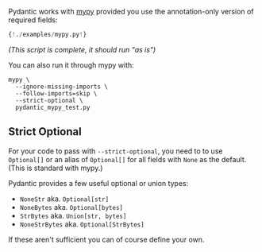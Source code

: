 Pydantic works with [mypy](http://mypy-lang.org/) provided you use the annotation-only version of
required fields:

```py
{!./examples/mypy.py!}
```
_(This script is complete, it should run "as is")_

You can also run it through mypy with:

    mypy \
      --ignore-missing-imports \
      --follow-imports=skip \
      --strict-optional \
      pydantic_mypy_test.py

## Strict Optional

For your code to pass with `--strict-optional`, you need to to use `Optional[]` or an alias of `Optional[]`
for all fields with `None` as the default. (This is standard with mypy.)

Pydantic provides a few useful optional or union types:

* `NoneStr` aka. `Optional[str]`
* `NoneBytes` aka. `Optional[bytes]`
* `StrBytes` aka. `Union[str, bytes]`
* `NoneStrBytes` aka. `Optional[StrBytes]`

If these aren't sufficient you can of course define your own.
